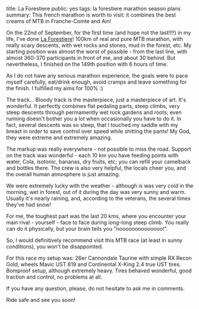 title: La Forestiere
public: yes
tags: la forestiere
      marathon
      season
      plans
summary: This french marathon is worth to visit: it combines the best creams of MTB in Franche-Comte and Ain!

On the 22nd of September, for the first time (and hope not the last!!!!) in my life, I've done
[La Forestiere](http://www.la-forestiere.asso.fr/)! 100km of real and
pure MTB marathon, with really scary descents, with wet rocks and stones, mud in
the forest, etc. My starting position was almost the worst of possible - from
the last line, with almost 360-370 participants in front of me, and about 30
behind. But nevertheless, I finished on the 149th position with 6
hours of time.

As I do not have any serious marathon experience, the goals were to pace myself
carefully, eat/drink enough, avoid cramps and leave something for the finish. I
fulfilled my aims for 100% :)

The track... Bloody track is the masterpiece, just a masterpiece of art. It's
wonderful. It perfectly combines flat pedaling parts, steep climbs, very steep
descents through permamently wet rock gardens and roots; even running doesn't
bother you a lot when occasionally you have to do it.
In fact, several descents was so steep, that I touched my
saddle with my breast in order to save control over speed while shitting the
pants! My God, they were extreme and extremely amazing.

The markup was really everywhere - not possible to miss the road. Support on the
track was wonderful - each 10 km you have feeding points with
water, Cola, isotonic, bananas, dry fruits, etc; you can refill your camelback
and bottles there. The crew is also very helpful, the locals cheer you, and the
overall human atmosphere is just amazing.

We were extremely lucky with the weather - although is was very cold in the
morning, wet in forest, out of it during the day was very sunny and warm.
Usually it's nearly raining, and, according to the veterans, the several
times they've had snow!

For me, the toughest part was the last 20 kms, where you encounter your main
rival - yourself - face to face during long-long steep climb. You really can do
it physically, but your brain tells you "noooooooooooooo!".

So, I would definitively recommend visit this MTB race (at least in sunny conditions),
you won't be disappointed.

For this race my setup was: 26er Cannondale Taurine with simple RX Recon Gold, wheels Mavic
UST 819 and Continental X-King 2.4 true UST tires. Bomproof setup, although
extremely heavy. Tires behaved wonderful, good traction and control, no problems
at all.

If you have any question, please, do not hesitate to ask me in comments.

Ride safe and see you soon!
